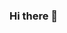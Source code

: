 ### Hi there 👋

<!--
**Vivektp/Vivektp** is a ✨ _special_ ✨ repository because its `README.md` (this file) appears on your GitHub profile.

Here are some ideas to get you started:

### About 🙋🏻‍♂️
```python
Name = "Vivek"
who_i_am = ['Coding = ❣️']
Age = "15"
Country = "🇮🇳"
```

- 🔭 I’m currently  studying...
- 🌱 I’m currently learning ...
- 👯 I’m looking to repo on github ...
- 💬 Ask me about ...
- 📫 How to reach me:[Telegram](https://t.me/VKPROJECTS) ...
- 😄 Pronouns: ...
- ⚡ Fun fact: ...
-->
